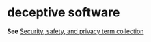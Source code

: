 # deceptive software

**See** [Security, safety, and privacy term collection](/style-guide/a-z-word-list-term-collections/term-collections/security-safety-privacy-terms)
